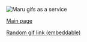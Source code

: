 ![Maru gifs as a service](http://marumego.herokuapp.com/random.gif)

[Main page](http://marumego.herokuapp.com)

[Random gif link (embeddable)](http://marumego.herokuapp.com/random.gif)
